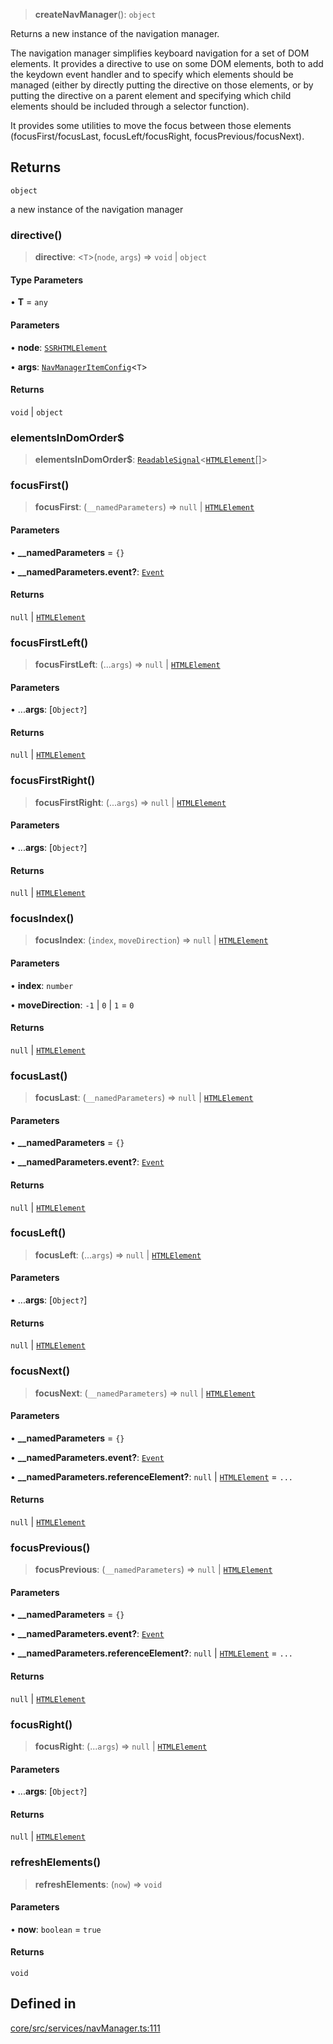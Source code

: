 > **createNavManager**(): `object`

Returns a new instance of the navigation manager.

The navigation manager simplifies keyboard navigation for a set of DOM elements.
It provides a directive to use on some DOM elements, both to add the keydown event handler and to specify which elements should be managed
(either by directly putting the directive on those elements, or by putting the directive on a parent element and
specifying which child elements should be included through a selector function).

It provides some utilities to move the focus between those elements (focusFirst/focusLast, focusLeft/focusRight, focusPrevious/focusNext).

## Returns

`object`

a new instance of the navigation manager

### directive()

> **directive**: \<`T`\>(`node`, `args`) => `void` \| `object`

#### Type Parameters

• **T** = `any`

#### Parameters

• **node**: [`SSRHTMLElement`](../interfaces/SSRHTMLElement.md)

• **args**: [`NavManagerItemConfig`](../interfaces/NavManagerItemConfig.md)\<`T`\>

#### Returns

`void` \| `object`

### elementsInDomOrder$

> **elementsInDomOrder$**: [`ReadableSignal`](https://amadeusitgroup.github.io/tansu/interfaces/ReadableSignal.html)\<[`HTMLElement`](https://developer.mozilla.org/docs/Web/API/HTMLElement)[]\>

### focusFirst()

> **focusFirst**: (`__namedParameters`) => `null` \| [`HTMLElement`](https://developer.mozilla.org/docs/Web/API/HTMLElement)

#### Parameters

• **\_\_namedParameters** = `{}`

• **\_\_namedParameters.event?**: [`Event`](https://developer.mozilla.org/docs/Web/API/Event)

#### Returns

`null` \| [`HTMLElement`](https://developer.mozilla.org/docs/Web/API/HTMLElement)

### focusFirstLeft()

> **focusFirstLeft**: (...`args`) => `null` \| [`HTMLElement`](https://developer.mozilla.org/docs/Web/API/HTMLElement)

#### Parameters

• ...**args**: [`Object?`]

#### Returns

`null` \| [`HTMLElement`](https://developer.mozilla.org/docs/Web/API/HTMLElement)

### focusFirstRight()

> **focusFirstRight**: (...`args`) => `null` \| [`HTMLElement`](https://developer.mozilla.org/docs/Web/API/HTMLElement)

#### Parameters

• ...**args**: [`Object?`]

#### Returns

`null` \| [`HTMLElement`](https://developer.mozilla.org/docs/Web/API/HTMLElement)

### focusIndex()

> **focusIndex**: (`index`, `moveDirection`) => `null` \| [`HTMLElement`](https://developer.mozilla.org/docs/Web/API/HTMLElement)

#### Parameters

• **index**: `number`

• **moveDirection**: `-1` \| `0` \| `1` = `0`

#### Returns

`null` \| [`HTMLElement`](https://developer.mozilla.org/docs/Web/API/HTMLElement)

### focusLast()

> **focusLast**: (`__namedParameters`) => `null` \| [`HTMLElement`](https://developer.mozilla.org/docs/Web/API/HTMLElement)

#### Parameters

• **\_\_namedParameters** = `{}`

• **\_\_namedParameters.event?**: [`Event`](https://developer.mozilla.org/docs/Web/API/Event)

#### Returns

`null` \| [`HTMLElement`](https://developer.mozilla.org/docs/Web/API/HTMLElement)

### focusLeft()

> **focusLeft**: (...`args`) => `null` \| [`HTMLElement`](https://developer.mozilla.org/docs/Web/API/HTMLElement)

#### Parameters

• ...**args**: [`Object?`]

#### Returns

`null` \| [`HTMLElement`](https://developer.mozilla.org/docs/Web/API/HTMLElement)

### focusNext()

> **focusNext**: (`__namedParameters`) => `null` \| [`HTMLElement`](https://developer.mozilla.org/docs/Web/API/HTMLElement)

#### Parameters

• **\_\_namedParameters** = `{}`

• **\_\_namedParameters.event?**: [`Event`](https://developer.mozilla.org/docs/Web/API/Event)

• **\_\_namedParameters.referenceElement?**: `null` \| [`HTMLElement`](https://developer.mozilla.org/docs/Web/API/HTMLElement) = `...`

#### Returns

`null` \| [`HTMLElement`](https://developer.mozilla.org/docs/Web/API/HTMLElement)

### focusPrevious()

> **focusPrevious**: (`__namedParameters`) => `null` \| [`HTMLElement`](https://developer.mozilla.org/docs/Web/API/HTMLElement)

#### Parameters

• **\_\_namedParameters** = `{}`

• **\_\_namedParameters.event?**: [`Event`](https://developer.mozilla.org/docs/Web/API/Event)

• **\_\_namedParameters.referenceElement?**: `null` \| [`HTMLElement`](https://developer.mozilla.org/docs/Web/API/HTMLElement) = `...`

#### Returns

`null` \| [`HTMLElement`](https://developer.mozilla.org/docs/Web/API/HTMLElement)

### focusRight()

> **focusRight**: (...`args`) => `null` \| [`HTMLElement`](https://developer.mozilla.org/docs/Web/API/HTMLElement)

#### Parameters

• ...**args**: [`Object?`]

#### Returns

`null` \| [`HTMLElement`](https://developer.mozilla.org/docs/Web/API/HTMLElement)

### refreshElements()

> **refreshElements**: (`now`) => `void`

#### Parameters

• **now**: `boolean` = `true`

#### Returns

`void`

## Defined in

[core/src/services/navManager.ts:111](https://github.com/AmadeusITGroup/AgnosUI/blob/a9179059ec4cfe11f543db328983d4202108f3ee/core/src/services/navManager.ts#L111)
